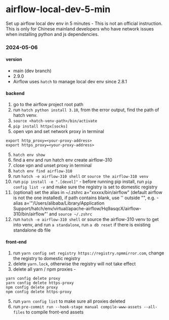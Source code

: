 # airflow-local-dev-5-min
Set up airflow local dev env in 5 minutes - This is not an official instruction. This is only for Chinese mainland developers 
who have network issues when installing python and js dependencies.

### 2024-05-06
#### version
*  main (dev branch)
*  2.9.0
*  Airflow uses `hatch` to manage local dev env since 2.8.1

#### backend
1. go to the airflow project root path
2. run `hatch python install 3.10`, from the error output, find the path of hatch venv.
3. `source <hatch-venv-path>/bin/activate`
4. `pip install httpx[socks]`
5. open vpn and set network proxy in terminal
```shell
export http_proxy=<your-proxy-address>
export https_proxy=<your-proxy-address>
```
5. `hatch env show`
6. find a env and run hatch env create airflow-310
7. close vpn and unset proxy in terminal
8. `hatch env find airflow-310`
9. run `hatch -e airflow-310 shell` or `source the airflow-310 venv`
10. run `pip install -e ".[devel]"` - before running pip install, run `pip config list -v` and make sure the registry is set to domestic registry
11. (optional) set the alias in ~/.zshrc a="xxxxx/bin/airflow"  (default airflow is not the one installed), if path contains blank, use '' outside "", e.g. - alias a='"/Users/alibaba/Library/Application Support/hatch/env/virtual/apache-airflow/Hq9asqcX/airflow-310/bin/airflow"' and `source ~/.zshrc`
12. run `hatch -e airflow-310 shell` or source the airflow-310 venv to get into venv, and run `a standalone`, run `a db reset` if there is existing standalone db file

#### front-end
1. run `yarn config set registry https://registry.npmmirror.com`, change the registry to domestic registry
2. delete `yarn.lock`, otherwise the registry will not take effect
3. delete all yarn / npm proxies -
```shell
yarn config delete proxy
yarn config delete https-proxy
npm config delete proxy
npm config delete https-proxy
```
5. run `yarn config list` to make sure all proxies deleted
6. run `pre-commit run --hook-stage manual compile-www-assets --all-files` to compile front-end assets
